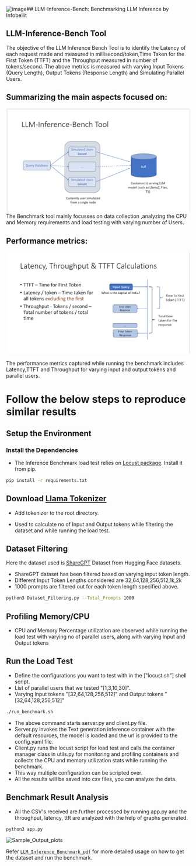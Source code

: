 ![image](https://github.com/Infobellit-Solutions-Pvt-Ltd/LLM-Inference-Benchmark/assets/154504188/32b72cdf-7825-4661-aac8-cd2a06c127ed)## LLM-Inference-Bench: Benchmarking LLM Inference by Infobellit

## LLM-Inference-Bench Tool

 The objective of the LLM Inference Bench Tool is to identify the Latency of each request made and measured in millisecond/token,Time Taken for the First Token (TTFT) and the Throughput measured in number of tokens/second. The above metrics is measured with varying Input Tokens (Query Length), Output Tokens (Response Length) and Simulating Parallel Users.

## Summarizing the main aspects focused on:


![Img](Assets/LLM_Inference_Bench_Tool.png)
The Benchmark tool mainly focusses on data collection ,analyzing the CPU and Memory requirements and load testing with varying number of Users.
## Performance metrics:


![Img](Assets/Parameters.png)

The performance metrics captured while running the benchmark includes Latency,TTFT and Throughput for varying input and output tokens and parallel users. 
# Follow the below steps to reproduce similar results

## Setup the Environment

### Install the Dependencies
* The Inference Benchmark load test relies on [Locust package](https://locust.io/). Install it from pip.

```bash
pip install -r requirements.txt
```

## Download [Llama Tokenizer](https://huggingface.co/hf-internal-testing/llama-tokenizer)

* Add tokenizer to the root directory.

* Used to calculate no of Input and Output tokens while filtering the dataset and while running the load test. 
 
## Dataset Filtering

Here the dataset used is [ShareGPT](https://huggingface.co/datasets/pvduy/sharegpt_alpaca_oa_vicuna_format/viewer/default/train?p=1) Dataset from Hugging Face datasets.
* ShareGPT dataset has been filtered based on varying input token length.
* Different Input Token Lengths considered are 32,64,128,256,512,1k,2k
* 1000 prompts are filtered out for each token length specified above.

```bash
python3 Dataset_Filtering.py --Total_Prompts 1000
```
## Profiling Memory/CPU

* CPU and Memory Percentage utilization are observed while running the load test with varying no of parallel users, along with varying Input and Output tokens

## Run the Load Test

* Define the configurations  you want to test with in the ["locust.sh"] shell script.
* List of parallel users that we tested "[1,3,10,30]".
* Varying Input tokens "[32,64,128,256,512]" and Output tokens "[32,64,128,256,512]"

```bash
./run_benchmark.sh
```
* The above command starts server.py and client.py file.
* Server.py invokes the Text generation inference container with the default resources, the model is loaded and the url is provided to the config.yaml file.
* Client.py runs the locust script for load test and calls the container manager class in utils.py for monitoring and profiling containers and collects the CPU and 
  memory utilization stats while running the benchmark. 
* This way multiple configuration can be scripted over.
* All the results will be saved into csv files, you can analyze the data.

## Benchmark Result Analysis

* All the CSV's received are further processed by running app.py and the throughput, latency, ttft are analyzed with the help of graphs generated.

```bash
python3 app.py
```
![Sample_Output_plots](https://github.com/Infobellit-Solutions-Pvt-Ltd/LLM-Inference-Benchmark/assets/154504188/5ff09150-f419-4963-ac15-b03a0e61c554)



Refer [`LLM_Inference_Benchmark_pdf`](Inference-Benchmark-tool-public.pdf) for more detailed usage on how to get the dataset and run the benchmark.

